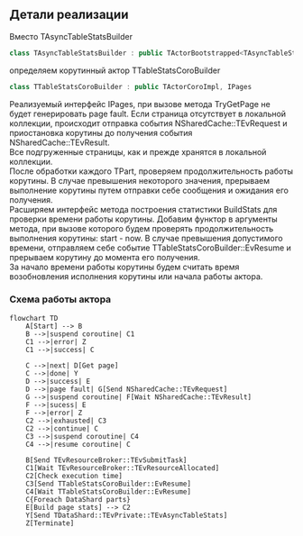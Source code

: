 ## Детали реализации
Вместо TAsyncTableStatsBuilder
``` C++
class TAsyncTableStatsBuilder : public TActorBootstrapped<TAsyncTableStatsBuilder>
```
определяем корутинный актор TTableStatsCoroBuilder
``` C++
class TTableStatsCoroBuilder : public TActorCoroImpl, IPages 
``` 

Реализуемый интерфейс IPages, при вызове метода TryGetPage не будет генерировать page fault. Если страница отсутствует в локальной коллекции, происходит отправка события NSharedCache::TEvRequest и приостановка корутины до получения события NSharedCache::TEvResult.\
Все подгруженные страницы, как и прежде хранятся в локальной коллекции.\
После обработки каждого TPart, проверяем продолжительность работы корутины. В случае превышения некоторого значения, прерываем выполнение корутины путем отправки себе сообщения и ожидания его получения.\
Расширяем интерфейс метода построения статистики BuildStats для проверки времени работы корутины. Добавим функтор в аргументы метода, при вызове которого будем проверять продолжительность выполнения корутины: start - now. В случае превышения допустимого времени, отправляем себе событие TTableStatsCoroBuilder::EvResume и прерываем корутину до момента его получения.\
За начало времени работы корутины будем считать время возобновления исполнения корутины или начала работы актора.

### Схема работы актора
```mermaid
flowchart TD
    A[Start] --> B
    B -->|suspend coroutine| C1
    C1 -->|error| Z
    C1 -->|success| C

    C -->|next| D[Get page]
    C -->|done| Y
    D -->|success| E
    D -->|page fault| G[Send NSharedCache::TEvRequest]
    G -->|suspend coroutine| F[Wait NSharedCache::TEvResult]
    F -->|sucess| E
    F -->|error| Z
    C2 -->|exhausted| C3
    C2 -->|continue| C
    C3 -->|suspend coroutine| C4
    C4 -->|resume coroutine| C

    B[Send TEvResourceBroker::TEvSubmitTask]
    C1[Wait TEvResourceBroker::TEvResourceAllocated]
    C2[Check execution time]
    C3[Send TTableStatsCoroBuilder::EvResume]
    C4[Wait TTableStatsCoroBuilder::EvResume]
    C{Foreach DataShard parts}
    E[Build page stats] --> C2
    Y[Send TDataShard::TEvPrivate::TEvAsyncTableStats]
    Z[Terminate]
```
